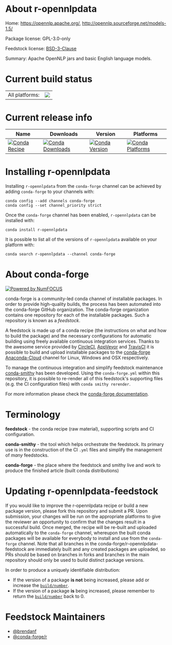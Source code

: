 About r-opennlpdata
===================

Home: https://opennlp.apache.org/, http://opennlp.sourceforge.net/models-1.5/

Package license: GPL-3.0-only

Feedstock license: [BSD-3-Clause](https://github.com/conda-forge/r-opennlpdata-feedstock/blob/master/LICENSE.txt)

Summary: Apache OpenNLP jars and basic English language models.

Current build status
====================


<table><tr><td>All platforms:</td>
    <td>
      <a href="https://dev.azure.com/conda-forge/feedstock-builds/_build/latest?definitionId=10775&branchName=master">
        <img src="https://dev.azure.com/conda-forge/feedstock-builds/_apis/build/status/r-opennlpdata-feedstock?branchName=master">
      </a>
    </td>
  </tr>
</table>

Current release info
====================

| Name | Downloads | Version | Platforms |
| --- | --- | --- | --- |
| [![Conda Recipe](https://img.shields.io/badge/recipe-r--opennlpdata-green.svg)](https://anaconda.org/conda-forge/r-opennlpdata) | [![Conda Downloads](https://img.shields.io/conda/dn/conda-forge/r-opennlpdata.svg)](https://anaconda.org/conda-forge/r-opennlpdata) | [![Conda Version](https://img.shields.io/conda/vn/conda-forge/r-opennlpdata.svg)](https://anaconda.org/conda-forge/r-opennlpdata) | [![Conda Platforms](https://img.shields.io/conda/pn/conda-forge/r-opennlpdata.svg)](https://anaconda.org/conda-forge/r-opennlpdata) |

Installing r-opennlpdata
========================

Installing `r-opennlpdata` from the `conda-forge` channel can be achieved by adding `conda-forge` to your channels with:

```
conda config --add channels conda-forge
conda config --set channel_priority strict
```

Once the `conda-forge` channel has been enabled, `r-opennlpdata` can be installed with:

```
conda install r-opennlpdata
```

It is possible to list all of the versions of `r-opennlpdata` available on your platform with:

```
conda search r-opennlpdata --channel conda-forge
```


About conda-forge
=================

[![Powered by NumFOCUS](https://img.shields.io/badge/powered%20by-NumFOCUS-orange.svg?style=flat&colorA=E1523D&colorB=007D8A)](http://numfocus.org)

conda-forge is a community-led conda channel of installable packages.
In order to provide high-quality builds, the process has been automated into the
conda-forge GitHub organization. The conda-forge organization contains one repository
for each of the installable packages. Such a repository is known as a *feedstock*.

A feedstock is made up of a conda recipe (the instructions on what and how to build
the package) and the necessary configurations for automatic building using freely
available continuous integration services. Thanks to the awesome service provided by
[CircleCI](https://circleci.com/), [AppVeyor](https://www.appveyor.com/)
and [TravisCI](https://travis-ci.com/) it is possible to build and upload installable
packages to the [conda-forge](https://anaconda.org/conda-forge)
[Anaconda-Cloud](https://anaconda.org/) channel for Linux, Windows and OSX respectively.

To manage the continuous integration and simplify feedstock maintenance
[conda-smithy](https://github.com/conda-forge/conda-smithy) has been developed.
Using the ``conda-forge.yml`` within this repository, it is possible to re-render all of
this feedstock's supporting files (e.g. the CI configuration files) with ``conda smithy rerender``.

For more information please check the [conda-forge documentation](https://conda-forge.org/docs/).

Terminology
===========

**feedstock** - the conda recipe (raw material), supporting scripts and CI configuration.

**conda-smithy** - the tool which helps orchestrate the feedstock.
                   Its primary use is in the construction of the CI ``.yml`` files
                   and simplify the management of *many* feedstocks.

**conda-forge** - the place where the feedstock and smithy live and work to
                  produce the finished article (built conda distributions)


Updating r-opennlpdata-feedstock
================================

If you would like to improve the r-opennlpdata recipe or build a new
package version, please fork this repository and submit a PR. Upon submission,
your changes will be run on the appropriate platforms to give the reviewer an
opportunity to confirm that the changes result in a successful build. Once
merged, the recipe will be re-built and uploaded automatically to the
`conda-forge` channel, whereupon the built conda packages will be available for
everybody to install and use from the `conda-forge` channel.
Note that all branches in the conda-forge/r-opennlpdata-feedstock are
immediately built and any created packages are uploaded, so PRs should be based
on branches in forks and branches in the main repository should only be used to
build distinct package versions.

In order to produce a uniquely identifiable distribution:
 * If the version of a package **is not** being increased, please add or increase
   the [``build/number``](https://docs.conda.io/projects/conda-build/en/latest/resources/define-metadata.html#build-number-and-string).
 * If the version of a package **is** being increased, please remember to return
   the [``build/number``](https://docs.conda.io/projects/conda-build/en/latest/resources/define-metadata.html#build-number-and-string)
   back to 0.

Feedstock Maintainers
=====================

* [@brendanf](https://github.com/brendanf/)
* [@conda-forge/r](https://github.com/conda-forge/r/)

